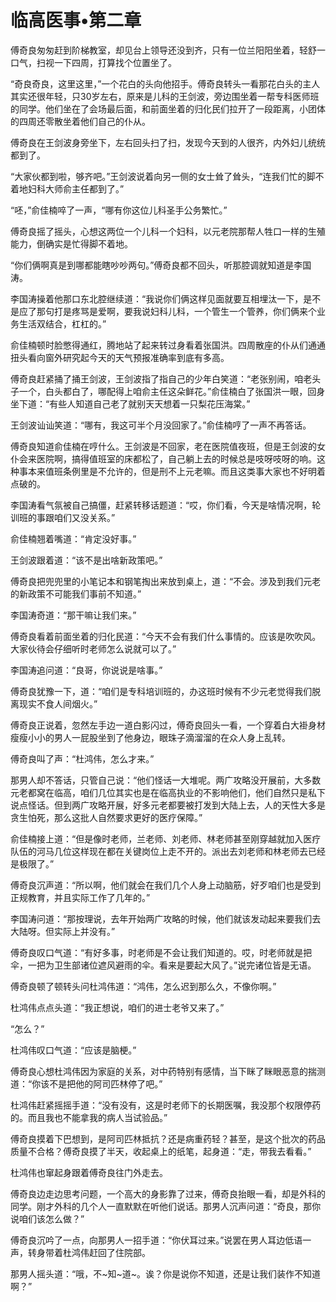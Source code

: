 # 临高医事•第二章

傅奇良匆匆赶到阶梯教室，却见台上领导还没到齐，只有一位兰阳阳坐着，轻舒一口气，扫视一下四周，打算找个位置坐了。
 
“奇良奇良，这里这里，”一个花白的头向他招手。傅奇良转头一看那花白头的主人其实还很年轻，只30岁左右，原来是儿科的王剑波，旁边围坐着一帮专科医师班的同学。他们坐在了会场最后面，和前面坐着的归化民们拉开了一段距离，小团体的四周还零散坐着他们自己的仆从。
 
傅奇良在王剑波身旁坐下，左右回头扫了扫，发现今天到的人很齐，内外妇儿统统都到了。
 
“大家伙都到啦，够齐吧。”王剑波说着向另一侧的女士耸了耸头，“连我们忙的脚不着地妇科大师俞主任都到了。”
 
“呸，”俞佳楠啐了一声，“哪有你这位儿科圣手公务繁忙。”
 
傅奇良摇了摇头，心想这两位一个儿科一个妇科，以元老院那帮人牲口一样的生殖能力，倒确实是忙得脚不着地。
 
“你们俩啊真是到哪都能瞎吵吵两句。”傅奇良都不回头，听那腔调就知道是李国涛。
 
李国涛操着他那口东北腔继续道：“我说你们俩这样见面就要互相埋汰一下，是不是应了那句打是疼骂是爱啊，要我说妇科儿科，一个管生一个管养，你们俩来个业务生活双结合，杠杠的。”
 
俞佳楠顿时脸憋得通红，腾地站了起来转过身看着张国洪。四周散座的仆从们通通扭头看向窗外研究起今天的天气预报准确率到底有多高。
 
傅奇良赶紧捅了捅王剑波，王剑波指了指自己的少年白笑道：“老张别闹，咱老头子一个，白头都白了，哪配得上咱俞主任这朵鲜花。”俞佳楠白了张国洪一眼，回身坐下道：“有些人知道自己老了就别天天想着一只梨花压海棠。”
 
王剑波讪讪笑道：“哪有，我这可半个月没回家了。”俞佳楠哼了一声不再答话。
 
傅奇良知道俞佳楠在哼什么。王剑波是不回家，老在医院值夜班，但是王剑波的女仆会来医院啊，搞得值班室的床都松了，自己躺上去的时候总是吱呀吱呀的响。这种事本来值班条例里是不允许的，但是刑不上元老嘛。而且这类事大家也不好明着点破的。
 
李国涛看气氛被自己搞僵，赶紧转移话题道：“哎，你们看，今天是啥情况啊，轮训班的事跟咱们又没关系。”
 
俞佳楠翘着嘴道：“肯定没好事。”
 
王剑波跟着道：“该不是出啥新政策吧。”
 
傅奇良把兜兜里的小笔记本和钢笔掏出来放到桌上，道：“不会。涉及到我们元老的新政策不可能我们事前不知道。”
 
李国涛奇道：“那干嘛让我们来。”
 
傅奇良看着前面坐着的归化民道：“今天不会有我们什么事情的。应该是吹吹风。大家伙待会仔细听时老师怎么说就可以了。”
 
李国涛追问道：“良哥，你说说是啥事。”
 
傅奇良犹豫一下，道：“咱们是专科培训班的，办这班时候有不少元老觉得我们脱离现实不食人间烟火。”
 
傅奇良正说着，忽然左手边一道白影闪过，傅奇良回头一看，一个穿着白大褂身材瘦瘦小小的男人一屁股坐到了他身边，眼珠子滴溜溜的在众人身上乱转。
 
傅奇良叫了声：“杜鸿伟，怎么才来。”
 
那男人却不答话，只管自己说：“他们怪话一大堆呢。两广攻略没开展前，大多数元老都窝在临高，咱们几位其实也是在临高执业的不影响他们，他们自然只是私下说点怪话。但到两广攻略开展，好多元老都要被打发到大陆上去，人的天性大多是贪生怕死，那么这批人自然要求更好的医疗保障。”
 
俞佳楠接上道：“但是像时老师，兰老师、刘老师、林老师甚至刚穿越就加入医疗队伍的河马几位这样现在都在关键岗位上走不开的。派出去刘老师和林老师去已经是极限了。”
 
傅奇良沉声道：“所以啊，他们就会在我们几个人身上动脑筋，好歹咱们也是受到正规教育，并且实际工作了几年的。”
 
李国涛问道：“那按理说，去年开始两广攻略的时候，他们就该发动起来要我们去大陆呀。但实际上并没有。”
 
傅奇良叹口气道：“有好多事，时老师是不会让我们知道的。哎，时老师就是把伞，一把为卫生部诸位遮风避雨的伞。看来是要起大风了。”说完诸位皆是无语。
 
傅奇良顿了顿转头问杜鸿伟道：“鸿伟，怎么迟到那么久，不像你啊。”
 
杜鸿伟点点头道：“我正想说，咱们的进士老爷又来了。”
 
“怎么？”
 
杜鸿伟叹口气道：“应该是脑梗。”
 
傅奇良心想杜鸿伟因为家庭的关系，对中药特别有感情，当下眯了眯眼恶意的揣测道：“你该不是把他的阿司匹林停了吧。”
 
杜鸿伟赶紧摇摇手道：“没有没有，这是时老师下的长期医嘱，我没那个权限停药的。而且我也不能拿我的病人当试验品。”
 
傅奇良摸着下巴想到，是阿司匹林抵抗？还是病重药轻？甚至，是这个批次的药品质量不合格？傅奇良摸了半天，收起桌上的纸笔，起身道：“走，带我去看看。”
 
杜鸿伟也窜起身跟着傅奇良往门外走去。
 
傅奇良边走边思考问题，一个高大的身影靠了过来，傅奇良抬眼一看，却是外科的同学。刚才外科的几个人一直默默在听他们说话。那男人沉声问道：“奇良，那你说咱们该怎么做？”
 
傅奇良沉吟了一点，向那男人一招手道：“你伏耳过来。”说罢在男人耳边低语一声，转身带着杜鸿伟赶回了住院部。
 
那男人摇头道：“哦，不~知~道~。诶？你是说你不知道，还是让我们装作不知道啊？”